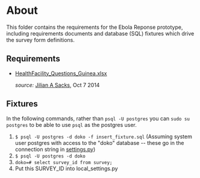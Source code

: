 # About

This folder contains the requirements for the Ebola Reponse prototype, including requirements documents and database (SQL) fixtures which drive the survey form definitions.

## Requirements

* [HealthFacility_Questions_Guinea.xlsx](HealthFacility_Questions_Guinea.xlsx) 

   *source:* [Jilian A Sacks](jas2395@columbia.edu), Oct 7 2014

## Fixtures 

In the following commands, rather than `psql -U postgres` you can `sudo su postgres` to be able to use `psql` as the postgres user.

1. `$ psql -U postgres -d doko -f insert_fixture.sql` (Assuming system user postgres with access to the "doko" database -- these go in the connection string in [settings.py](https://github.com/SEL-Columbia/dokomoforms/blob/002dc3de3e285f13b407731418ee481ff89428f7/settings.py#L20-21))
2. `$ psql -U postgres -d doko`
3. `doko=# select survey_id from survey;`
4. Put this SURVEY_ID into local_settings.py

